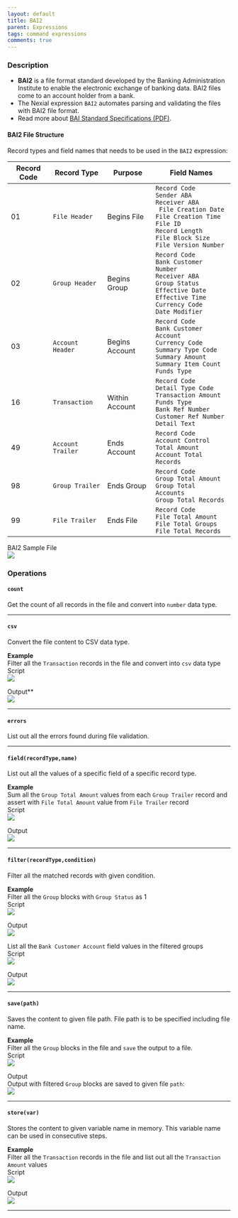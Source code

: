 ```yaml
---
layout: default
title: BAI2
parent: Expressions
tags: command expressions
comments: true
---
```


### Description

- **BAI2**  is  a  file  format  standard  developed  by  the  Banking  Administration  Institute to  enable  the 
  electronic  exchange  of  banking  data. BAI2 files come to an account holder from a bank.
- The Nexial expression `BAI2` automates parsing and validating the files with BAI2 file format.
- Read more about <a href="https://www.bai.org/docs/default-source/libraries/site-general-downloads/cash_management_2005.pdf" class="external-link" target="_nexial_link">BAI Standard Specifications (PDF)</a>.

#### BAI2 File Structure
Record types and field names that needs to be used in the `BAI2` expression:

| Record Code | Record Type | Purpose | Field Names |
| --- | --- | --- | --- |
| 01  | `File Header` | Begins File | `Record Code`<br/>`Sender ABA`<br/>`Receiver ABA`<br/>` File Creation Date`<br/>`File Creation Time`<br/>`File ID`<br/>`Record Length`<br/>`File Block Size`<br/>`File Version Number`|
| 02  | `Group Header` | Begins Group |`Record Code`<br/>`Bank Customer Number`<br/>`Receiver ABA`<br/>`Group Status`<br/>`Effective Date`<br/>`Effective Time`<br/>`Currency Code`<br/>`Date Modifier`|
| 03  | `Account Header` | Begins Account | `Record Code`<br/>`Bank Customer Account`<br/>`Currency Code`<br/>`Summary Type Code`<br/>`Summary Amount`<br/>`Summary Item Count`<br/>`Funds Type`|
| 16  | `Transaction` | Within Account | `Record Code`<br/>`Detail Type Code`<br/>`Transaction Amount`<br/>`Funds Type`<br/>`Bank Ref Number`<br/>`Customer Ref Number`<br/>`Detail Text` |
| 49  | `Account Trailer` | Ends Account | `Record Code`<br/>`Account Control Total Amount`<br/>`Account Total Records`|
| 98  | `Group Trailer` | Ends Group | `Record Code`<br/>`Group Total Amount`<br/>`Group Total Accounts`<br/>`Group Total Records`|
| 99  | `File Trailer` | Ends File | `Record Code`<br/>`File Total Amount`<br/>`File Total Groups`<br/>`File Total Records`|

BAI2 Sample File<br/>
![](image/BAI2_01.png)


### Operations

#### `count`
Get the count of all records in the file and convert into `number` data type.<br/>

-----

#### `csv`
Convert the file content to CSV data type.

**Example**<br/>
Filter all the `Transaction` records in the file and convert into `csv` data type<br/>
Script<br/>
![](image/BAI2_10.png)

Output**<br/>
![](image/BAI2_11.png)

-----

#### `errors`
List out all the errors found during file validation.

-----

#### `field(recordType,name)`
List out all the values of a specific field of a specific record type.<br/>

**Example**<br/>
Sum all the `Group Total Amount` values from each `Group Trailer` record and assert with `File Total Amount` value from `File Trailer` record<br/>
Script<br/>
![](image/BAI2_06.png)

Output<br/>
![](image/BAI2_07.png)

-----

#### `filter(recordType,condition)`
Filter all the matched records with given condition.

**Example**<br/>
Filter all the `Group` blocks with `Group Status` as 1<br/>
Script<br/>
![](image/BAI2_02.png)

Output<br/>
![](image/BAI2_03.png)

List all the `Bank Customer Account` field values in the filtered groups<br/>
Script<br/>
![](image/BAI2_04.png)

Output<br/>
![](image/BAI2_05.png)

-----

#### `save(path)`
Saves the content to given file path. File path is to be specified including file name.

**Example**<br/>
Filter all the `Group` blocks in the file and `save` the output to a file.<br/>
Script<br/>
![](image/BAI2_12.png)

Output<br/>
Output with filtered `Group` blocks are saved to given file `path`:<br/>
![](image/BAI2_13.png)

-----

#### `store(var)`
Stores the content to given variable name in memory. This variable name can be used in consecutive steps.

**Example**<br/>
Filter all the `Transaction` records in the file and list out all the `Transaction Amount` values<br/>
Script<br/>
![](image/BAI2_08.png)

Output<br/>
![](image/BAI2_09.png)

-----

<script>jQuery(document).ready(function () { newOperationSelect(); });</script>


